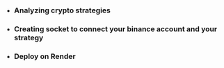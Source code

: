 - ### Analyzing crypto strategies
- ### Creating socket to connect your binance account and your strategy
- ### Deploy on Render
